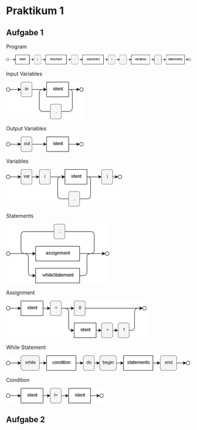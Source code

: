 # Praktikum 1

## Aufgabe 1

Program

![program syntax diagram](./diagrams/TI19Prak01-01-program.png "Program")

Input Variables

![input variables syntax diagram](./diagrams/TI19Prak01-01-inputVariables.png "Input Variables")

Output Variables

![output variables syntax diagram](./diagrams/TI19Prak01-01-outputVariables.png "Output Variables")

Variables

![output variables syntax diagram](./diagrams/TI19Prak01-01-variables.png "Output Variables")

Statements

![statements syntax diagram](./diagrams/TI19Prak01-01-statements.png "Statements")

Assignment

![assignment syntax diagram](./diagrams/TI19Prak01-01-assignment.png "Assignment")

While Statement

![while statement syntax diagram](./diagrams/TI19Prak01-01-whileStatement.png "While Statement")

Condition

![condition syntax diagram](./diagrams/TI19Prak01-01-condition.png "Condition")

## Aufgabe 2